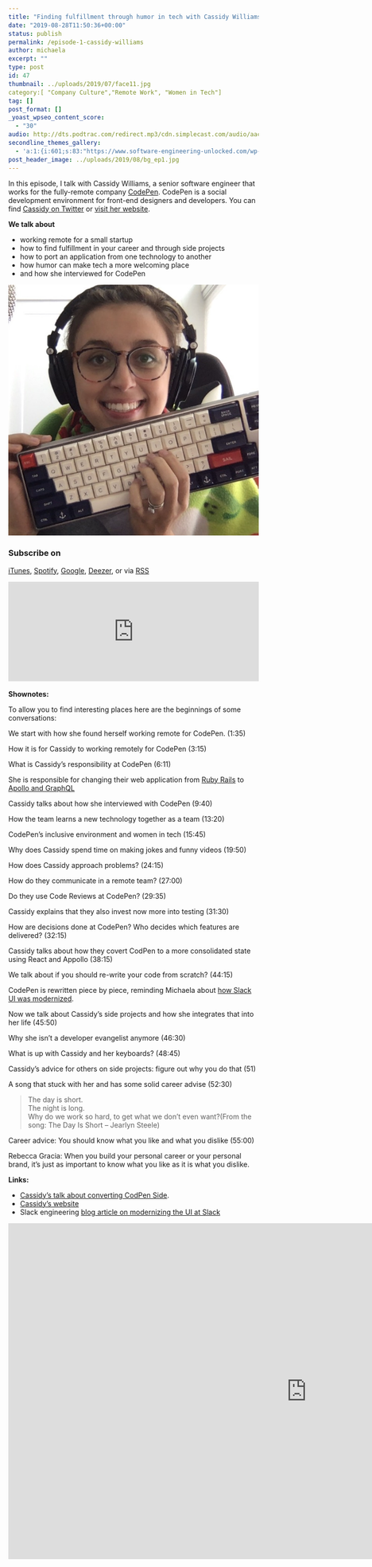 ```yaml
---
title: "Finding fulfillment through humor in tech with Cassidy Williams"
date: "2019-08-28T11:50:36+00:00"
status: publish
permalink: /episode-1-cassidy-williams
author: michaela
excerpt: ""
type: post
id: 47
thumbnail: ../uploads/2019/07/face11.jpg
category:[ "Company Culture","Remote Work", "Women in Tech"]
tag: []
post_format: []
_yoast_wpseo_content_score:
  - "30"
audio: http://dts.podtrac.com/redirect.mp3/cdn.simplecast.com/audio/aaca90/aaca909a-e34f-49ae-a86f-f59e4fa807f0/1328f160-34a7-4302-98bf-0e22d0996bfb/episode1_software_engineering_unlocked_cassidy_ready_tc.mp3
secondline_themes_gallery:
  - 'a:1:{i:601;s:83:"https://www.software-engineering-unlocked.com/wp-content/uploads/2019/08/bg_ep1.jpg";}'
post_header_image: ../uploads/2019/08/bg_ep1.jpg
---
```


In this episode, I talk with Cassidy Williams, a senior software engineer that works for the fully-remote company [CodePen](https://codepen.io/). CodePen is a social development environment for front-end designers and developers. You can find [Cassidy on Twitter](https://twitter.com/cassidoo) or [visit her website](https://cassidoo.co).

**We talk about**

- working remote for a small startup
- how to find fulfillment in your career and through side projects
- how to port an application from one technology to another
- how humor can make tech a more welcoming place
- and how she interviewed for CodePen

![](../uploads/2019/07/face11.jpg)
### Subscribe on

[iTunes](https://podcasts.apple.com/at/podcast/software-engineering-unlocked/id1477527378?l=en), [Spotify](https://open.spotify.com/show/2wz1OneBIDXpbBYeuyIsJL?si=2I0R0HuaTLK6RT0f7lDIFg), [Google](https://www.google.com/podcasts?feed=aHR0cHM6Ly9mZWVkcy5zaW1wbGVjYXN0LmNvbS9LMV9tdjBDSg%3D%3D), [Deezer](https://www.deezer.com/show/465682), or via [RSS](https://www.software-engineering-unlocked.com/subscribe/)

 <iframe frameborder="no" height="200px" scrolling="no" seamless="" src="https://player.simplecast.com/1328f160-34a7-4302-98bf-0e22d0996bfb?dark=false" width="100%"></iframe>

**Shownotes:**

To allow you to find interesting places here are the beginnings of some conversations:

We start with how she found herself working remote for CodePen. (1:35)

How it is for Cassidy to working remotely for CodePen (3:15)

What is Cassidy’s responsibility at CodePen (6:11)

She is responsible for changing their web application from [Ruby Rails](https://rubyonrails.org/) to [Apollo and GraphQL](https://www.apollographql.com/)

Cassidy talks about how she interviewed with CodePen (9:40)

How the team learns a new technology together as a team (13:20)

CodePen’s inclusive environment and women in tech (15:45)

Why does Cassidy spend time on making jokes and funny videos (19:50)

How does Cassidy approach problems? (24:15)

How do they communicate in a remote team? (27:00)

Do they use Code Reviews at CodePen? (29:35)

Cassidy explains that they also invest now more into testing (31:30)

How are decisions done at CodePen? Who decides which features are delivered? (32:15)

Cassidy talks about how they covert CodPen to a more consolidated state using React and Appollo (38:15)

We talk about if you should re-write your code from scratch? (44:15)

CodePen is rewritten piece by piece, reminding Michaela about [how Slack UI was modernized](https://slack.engineering/rebuilding-slack-on-the-desktop-308d6fe94ae4).

Now we talk about Cassidy’s side projects and how she integrates that into her life (45:50)

Why she isn’t a developer evangelist anymore (46:30)

What is up with Cassidy and her keyboards? (48:45)

Cassidy’s advice for others on side projects: figure out why you do that (51)

A song that stuck with her and has some solid career advise (52:30)

> The day is short.  
> The night is long.  
> Why do we work so hard, to get what we don’t even want?(From the song: The Day Is Short – Jearlyn Steele)

Career advice: You should know what you like and what you dislike (55:00)

Rebecca Gracia: When you build your personal career or your personal brand, it’s just as important to know what you like as it is what you dislike.

**Links:**

- [Cassidy’s talk about converting CodPen Side](https://youtu.be/ALYzDeMdZug).
- [Cassidy’s website](https://cassidoo.co/)
- Slack engineering [blog article on modernizing the UI at Slack](https://slack.engineering/rebuilding-slack-on-the-desktop-308d6fe94ae4)

<iframe allow="accelerometer; autoplay; encrypted-media; gyroscope; picture-in-picture" allowfullscreen="" frameborder="0" height="675" src="https://www.youtube.com/embed/DE3TZSdjVFM?feature=oembed" title="A Prairie Home Companion (2006) Official Trailer - Meryl Streep, Lindsay Lohan Movie HD" width="1200"></iframe>

